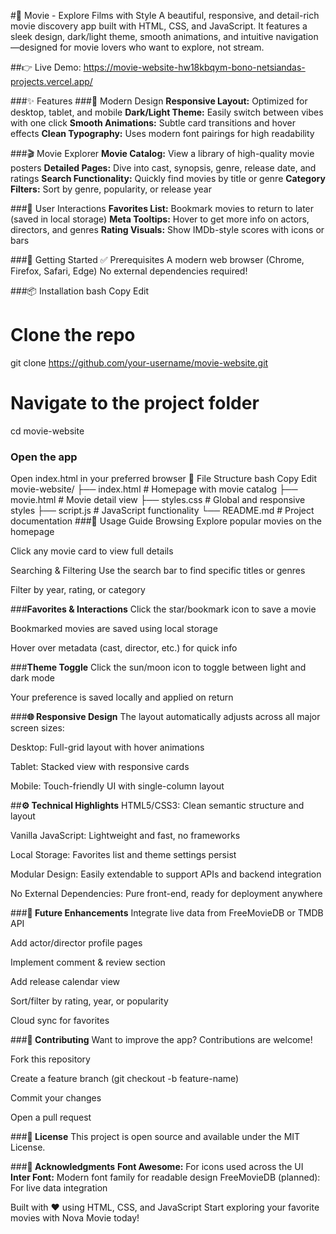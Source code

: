 #🎥  Movie - Explore Films with Style
A beautiful, responsive, and detail-rich movie discovery app built with HTML, CSS, and JavaScript. It features a sleek design, dark/light theme, smooth animations, and intuitive navigation—designed for movie lovers who want to explore, not stream.

##👉 Live Demo: https://movie-website-hw18kbqym-bono-netsiandas-projects.vercel.app/

###✨ Features
###🎨 Modern Design
**Responsive Layout:** Optimized for desktop, tablet, and mobile
**Dark/Light Theme:** Easily switch between vibes with one click
**Smooth Animations:** Subtle card transitions and hover effects
**Clean Typography:** Uses modern font pairings for high readability

###🎬 Movie Explorer
**Movie Catalog:** View a library of high-quality movie posters
**Detailed Pages:** Dive into cast, synopsis, genre, release date, and ratings
**Search Functionality:** Quickly find movies by title or genre
**Category Filters:** Sort by genre, popularity, or release year

###📌 User Interactions
**Favorites List:** Bookmark movies to return to later (saved in local storage)
**Meta Tooltips:** Hover to get more info on actors, directors, and genres
**Rating Visuals:** Show IMDb-style scores with icons or bars

###🚀 Getting Started
✅ Prerequisites
A modern web browser (Chrome, Firefox, Safari, Edge)
No external dependencies required!

###📦 Installation
bash
Copy
Edit
# Clone the repo
git clone https://github.com/your-username/movie-website.git

# Navigate to the project folder
cd movie-website

### Open the app
Open index.html in your preferred browser
📁 File Structure
bash
Copy
Edit
movie-website/
├── index.html          # Homepage with movie catalog
├── movie.html          # Movie detail view
├── styles.css          # Global and responsive styles
├── script.js           # JavaScript functionality
└── README.md           # Project documentation
###🎯 Usage Guide
Browsing
Explore popular movies on the homepage

Click any movie card to view full details

Searching & Filtering
Use the search bar to find specific titles or genres

Filter by year, rating, or category

###**Favorites & Interactions**
Click the star/bookmark icon to save a movie

Bookmarked movies are saved using local storage

Hover over metadata (cast, director, etc.) for quick info

###**Theme Toggle**
Click the sun/moon icon to toggle between light and dark mode

Your preference is saved locally and applied on return

###**🌐 Responsive Design**
The layout automatically adjusts across all major screen sizes:

Desktop: Full-grid layout with hover animations

Tablet: Stacked view with responsive cards

Mobile: Touch-friendly UI with single-column layout

##**⚙️ Technical Highlights**
HTML5/CSS3: Clean semantic structure and layout

Vanilla JavaScript: Lightweight and fast, no frameworks

Local Storage: Favorites list and theme settings persist

Modular Design: Easily extendable to support APIs and backend integration

No External Dependencies: Pure front-end, ready for deployment anywhere

###**🔮 Future Enhancements**
 Integrate live data from FreeMovieDB or TMDB API

 Add actor/director profile pages

 Implement comment & review section

 Add release calendar view

 Sort/filter by rating, year, or popularity

 Cloud sync for favorites

###**🤝 Contributing**
Want to improve the app? Contributions are welcome!

Fork this repository

Create a feature branch (git checkout -b feature-name)

Commit your changes

Open a pull request

###**📄 License**
This project is open source and available under the MIT License.

###**🙏 Acknowledgments**
**Font Awesome:** For icons used across the UI
**Inter Font:** Modern font family for readable design
FreeMovieDB (planned): For live data integration

Built with ❤️ using HTML, CSS, and JavaScript
Start exploring your favorite movies with Nova Movie today!
